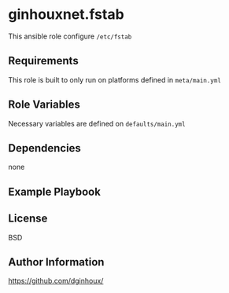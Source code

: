 ginhouxnet.fstab
=========

This ansible role configure `/etc/fstab`


Requirements
------------

This role is built to only run on platforms defined in `meta/main.yml`


Role Variables
--------------

Necessary variables are defined on `defaults/main.yml`



Dependencies
------------

none


Example Playbook
----------------



License
-------

BSD


Author Information
------------------

https://github.com/dginhoux/
